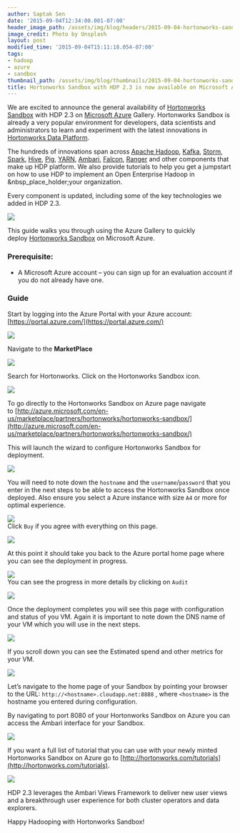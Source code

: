 ```yaml
---
author: Saptak Sen
date: '2015-09-04T12:34:00.001-07:00'
header_image_path: /assets/img/blog/headers/2015-09-04-hortonworks-sandbox-hdp-23-azure-gallery.jpg
image_credit: Photo by Unsplash
layout: post
modified_time: '2015-09-04T15:11:18.054-07:00'
tags:
- hadoop
- azure
- sandbox
thumbnail_path: /assets/img/blog/thumbnails/2015-09-04-hortonworks-sandbox-hdp-23-azure-gallery.jpg
title: Hortonworks Sandbox with HDP 2.3 is now available on Microsoft Azure Gallery
---
```


We are excited to announce the general availability of [Hortonworks Sandbox](http://hortonworks.com/sandbox) with HDP 2.3 on [Microsoft Azure](http://azure.microsoft.com/en-us/) Gallery. Hortonworks Sandbox is already a very popular environment for developers, data scientists and administrators to learn and experiment with the latest innovations in [Hortonworks Data Platform](http://hortonworks.com/hdp).

The hundreds of innovations span across [Apache Hadoop](http://hortonworks.com/hadoop/), [Kafka](http://hortonworks.com/hadoop/kafka/), [Storm](http://hortonworks.com/hadoop/storm/), [Spark](http://hortonworks.com/hadoop/spark/), [Hive](http://hortonworks.com/hadoop/hive/), [Pig](http://hortonworks.com/hadoop/pig/), [YARN](http://hortonworks.com/hadoop/yarn/), [Ambari](http://hortonworks.com/hadoop/ambari/), [Falcon](http://hortonworks.com/hadoop/falcon/), [Ranger](http://hortonworks.com/hadoop/ranger/) and other components that make up HDP platform. We also provide tutorials to help you get a jumpstart on how to use HDP to implement an Open Enterprise Hadoop in &nbsp_place_holder;your organization.

Every component is updated, including some of the key technologies we added in HDP 2.3.

![](http://hortonworks.com/wp-content/uploads/2015/07/Asparagus-Chart.png)  


This guide walks you through using the Azure Gallery to quickly deploy [Hortonworks Sandbox](http://hortonworks.com/sandbox) on Microsoft Azure.

### Prerequisite:

  * A Microsoft Azure account – you can sign up for an evaluation account if you do not already have one.

### Guide

Start by logging into the Azure Portal with your Azure account: [https://portal.azure.com/](https://portal.azure.com/)

![](http://hortonassets.s3.amazonaws.com/tutorial/azure-sandbox/01.png)  


Navigate to the **MarketPlace** 

![](http://hortonassets.s3.amazonaws.com/tutorial/azure-sandbox/04.jpeg)  


Search for Hortonworks. Click on the Hortonworks Sandbox icon.

![](http://www.dropbox.com/s/ay9hehehqpdmyet/Screenshot%202015-09-03%2013.31.30.png?dl=1)  


To go directly to the Hortonworks Sandbox on Azure page navigate to [http://azure.microsoft.com/en-us/marketplace/partners/hortonworks/hortonworks-sandbox/](http://azure.microsoft.com/en-us/marketplace/partners/hortonworks/hortonworks-sandbox/)

This will launch the wizard to configure Hortonworks Sandbox for deployment.

![](http://www.dropbox.com/s/8t6ckv7iyac9v4c/Screenshot%202015-09-03%2013.31.58.png?dl=1)  

 You will need to note down the `hostname` and the `username`/`password` that you enter in the next steps to be able to access the Hortonworks Sandbox once deployed. Also ensure you select a Azure instance with size `A4` or more for optimal experience.

![](http://www.dropbox.com/s/jadtasw29wg42n6/Screenshot%202015-09-03%2013.32.52.png?dl=1)  
Click `Buy` if you agree with everything on this page.

![](http://www.dropbox.com/s/h7kc8i0wznm6v2a/Screenshot%202015-09-03%2013.33.10.png?dl=1)  

At this point it should take you back to the Azure portal home page where you can see the deployment in progress.

![](http://www.dropbox.com/s/8r9ucjjhrqew629/Screenshot%202015-09-03%2013.33.26.png?dl=1)  
You can see the progress in more details by clicking on `Audit`

![](http://www.dropbox.com/s/ky0iibwq6h73o80/Screenshot%202015-09-03%2013.36.06.png?dl=1)

Once the deployment completes you will see this page with configuration and status of you VM. Again it is important to note down the DNS name of your VM which you will use in the next steps.

![](http://www.dropbox.com/s/9niib0di7ucczs9/Screenshot%202015-09-03%2013.43.48.png?dl=1)  


If you scroll down you can see the Estimated spend and other metrics for your VM.

![](http://www.dropbox.com/s/ib277102ymza8zd/Screenshot%202015-09-03%2014.01.03.png?dl=1)  


Let’s navigate to the home page of your Sandbox by pointing your browser to the URL: `http://<hostname>.cloudapp.net:8888` , where `<hostname>` is the hostname you entered during configuration.


By navigating to port 8080 of your Hortonworks Sandbox on Azure you can access the Ambari interface for your Sandbox.

![](http://www.dropbox.com/s/l9u6iltfsuq1l13/Screenshot%202015-09-03%2014.03.46.png?dl=1)  


If you want a full list of tutorial that you can use with your newly minted Hortonworks Sandbox on Azure go to [http://hortonworks.com/tutorials](http://hortonworks.com/tutorials).

![](http://www.dropbox.com/s/4o9fx312v5qygn8/Screenshot%202015-09-03%2018.22.38.png?dl=1)  

HDP 2.3 leverages the Ambari Views Framework to deliver new user views and a breakthrough user experience for both cluster operators and data explorers.


Happy Hadooping with Hortonworks Sandbox!
